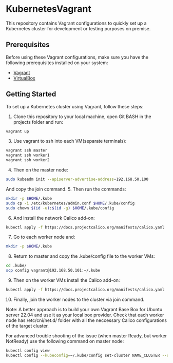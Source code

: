 # KubernetesVagrant

This repository contains Vagrant configurations to quickly 
set up a Kubernetes cluster for development or testing purposes
on premise.

## Prerequisites

Before using these Vagrant configurations, make sure you have the following prerequisites installed on your system:

- [Vagrant](https://www.vagrantup.com/)
- [VirtualBox](https://www.virtualbox.org/)

## Getting Started

To set up a Kubernetes cluster using Vagrant, follow these steps:

1. Clone this repository to your local machine, open Git BASH in the projects folder and run:
```bash
vagrant up
```
3. Use vagrant to ssh into each VM(separate terminals):
```bash
vagrant ssh master
vagrant ssh worker1
vagrant ssh worker2
```
4.	Then on the master node:
```bash
sudo kubeadm init --apiserver-advertise-address=192.168.50.100
```
And copy the join command. 
5.	Then run the commands:
```bash
mkdir -p $HOME/.kube
sudo cp -i /etc/kubernetes/admin.conf $HOME/.kube/config
sudo chown $(id -u):$(id -g) $HOME/.kube/config
```
6.	And install the network Calico add-on:
```bash
kubectl apply -f https://docs.projectcalico.org/manifests/calico.yaml
```
7.	Go to each worker node and:
```bash
mkdir -p $HOME/.kube
```
8.	Return to master and copy the .kube/config file to the worker VMs:
```bash
cd .kube/
scp config vagrant@192.168.50.101:~/.kube
```
9.	Then on the worker VMs install the Calico add-on:
```bash
kubectl apply -f https://docs.projectcalico.org/manifests/calico.yaml
```
10.	Finally, join the worker nodes to the cluster via join command.

Note: A better approach is to build your own Vagrant Base Box for Ubuntu server 22.04 and use it as your local box provider.
Check that each worker node has /etc/cni/net.d/ folder with all the neccessary Calico configurations of the target cluster.


For advanced trouble shooting of the issue (when master Ready, but worker NotReady) use the following command on master node:
```bash
kubectl config view
kubectl config --kubeconfig=~/.kube/config set-cluster NAME_CLUSTER --server=https://192.168.50.100 --certificate-authority=clusterca.crt
```
